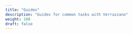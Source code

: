 ```yaml
---
title: "Guides"
description: "Guides for common tasks with Verrazzano"
weight: 100
draft: false
---
```

